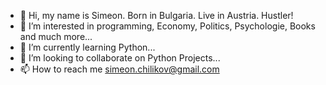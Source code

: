 - 👋 Hi, my name is Simeon. Born in Bulgaria. Live in Austria. Hustler!
- 👀 I’m interested in programming, Economy, Politics, Psychologie, Books and much more...
- 🌱 I’m currently learning Python...
- 💞️ I’m looking to collaborate on Python Projects...
- 📫 How to reach me simeon.chilikov@gmail.com
